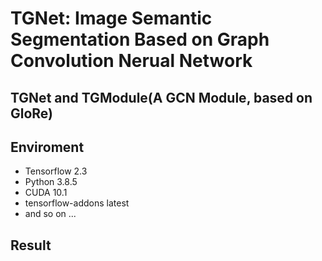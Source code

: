 # TGNet: Image Semantic Segmentation Based on Graph Convolution Nerual Network

## TGNet and TGModule(A GCN Module, based on GloRe)

## Enviroment

- Tensorflow 2.3
- Python 3.8.5
- CUDA 10.1
- tensorflow-addons latest
- and so on ...

## Result

